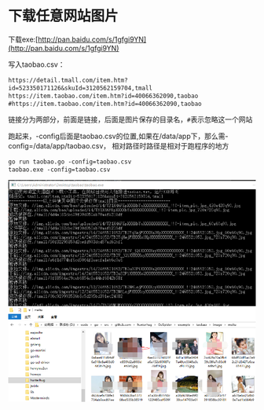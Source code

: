# 下载任意网站图片

下载exe:[http://pan.baidu.com/s/1gfgi9YN](http://pan.baidu.com/s/1gfgi9YN)

写入taobao.csv：

```
https://detail.tmall.com/item.htm?id=523350171126&skuId=3120562159704,tmall
https://item.taobao.com/item.htm?id=40066362090,taobao
#https://item.taobao.com/item.htm?id=40066362090,taobao
```

链接分为两部分，前面是链接，后面是图片保存的目录名，`#`表示忽略这一个网站

跑起来，-config后面是taobao.csv的位置,如果在/data/app下，那么需-config=/data/app/taobao.csv， 相对路径时路径是相对于跑程序的地方

```
go run taobao.go -config=taobao.csv
taobao.exe -config=taobao.csv
```

![](see.png)
![](pic.png)